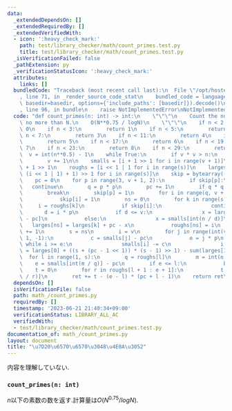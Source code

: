 ```yaml
---
data:
  _extendedDependsOn: []
  _extendedRequiredBy: []
  _extendedVerifiedWith:
  - icon: ':heavy_check_mark:'
    path: test/library_checker/math/count_primes.test.py
    title: test/library_checker/math/count_primes.test.py
  _isVerificationFailed: false
  _pathExtension: py
  _verificationStatusIcon: ':heavy_check_mark:'
  attributes:
    links: []
  bundledCode: "Traceback (most recent call last):\n  File \"/opt/hostedtoolcache/PyPy/3.10.13/x64/lib/pypy3.10/site-packages/onlinejudge_verify/documentation/build.py\"\
    , line 71, in _render_source_code_stat\n    bundled_code = language.bundle(stat.path,\
    \ basedir=basedir, options={'include_paths': [basedir]}).decode()\n  File \"/opt/hostedtoolcache/PyPy/3.10.13/x64/lib/pypy3.10/site-packages/onlinejudge_verify/languages/python.py\"\
    , line 96, in bundle\n    raise NotImplementedError\nNotImplementedError\n"
  code: "def count_primes(n: int) -> int:\n    \"\"\"\n    Count the number of primes\
    \ no more than N.\n    O(N**0.75 / logN)\n    \"\"\"\n    if n < 2:\n        return\
    \ 0\n    if n < 3:\n        return 1\n    if n < 5:\n        return 2\n    if\
    \ n < 7:\n        return 3\n    if n < 11:\n        return 4\n    if n < 13:\n\
    \        return 5\n    if n < 17:\n        return 6\n    if n < 19:\n        return\
    \ 7\n    if n < 23:\n        return 8\n    if n < 29:\n        return 9\n\n  \
    \  v = int(n**0.5) - 1\n    while True:\n        if v * v > n:\n            break\n\
    \        v += 1\n\n    smalls = [i + 1 >> 1 for i in range(v + 1)]\n    s = v\
    \ + 1 >> 1\n    roughs = [i << 1 | 1 for i in range(s)]\n    larges = [int(n /\
    \ (i << 1 | 1) + 1) >> 1 for i in range(s)]\n    skip = bytearray([0] * (v + 1))\n\
    \    pc = 0\n    for p in range(3, v + 1, 2):\n        if skip[p]:\n         \
    \   continue\n        q = p * p\n        pc += 1\n        if q * q > n:\n    \
    \        break\n        skip[p] = 1\n        for i in range(q, v + 1, p << 1):\n\
    \            skip[i] = 1\n        ns = 0\n        for k in range(s):\n       \
    \     i = roughs[k]\n            if skip[i]:\n                continue\n     \
    \       d = i * p\n            if d <= v:\n                x = larges[smalls[d]\
    \ - pc]\n            else:\n                x = smalls[int(n / d)]\n         \
    \   larges[ns] = larges[k] + pc - x\n            roughs[ns] = i\n            ns\
    \ += 1\n        s = ns\n        i = v\n        for j in range(int(v / p), p -\
    \ 1, -1):\n            c = smalls[j] - pc\n            e = j * p\n           \
    \ while i >= e:\n                smalls[i] -= c\n                i -= 1\n    ret\
    \ = larges[0] + ((s + (pc - 1 << 1)) * (s - 1) >> 1) - sum(larges[1:s])\n\n  \
    \  for l in range(1, s):\n        q = roughs[l]\n        m = int(n / q)\n    \
    \    e = smalls[int(m / q)] - pc\n        if e <= l:\n            break\n    \
    \    t = 0\n        for r in roughs[l + 1 : e + 1]:\n            t += smalls[int(m\
    \ / r)]\n        ret += t - (e - l) * (pc + l - 1)\n    return ret\n"
  dependsOn: []
  isVerificationFile: false
  path: math_/count_primes.py
  requiredBy: []
  timestamp: '2023-06-21 21:40:34+09:00'
  verificationStatus: LIBRARY_ALL_AC
  verifiedWith:
  - test/library_checker/math/count_primes.test.py
documentation_of: math_/count_primes.py
layout: document
title: "\u7D20\u6570\u6570\u3048\u4E0A\u3052"
---
```


内容を理解していない.

### `count_primes(n: int)`

$n$以下の素数の数を返す.計算量は$O(N^{0.75} / logN)$.